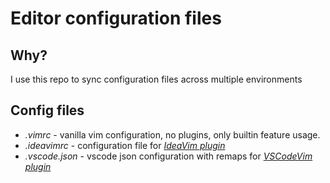 # Editor configuration files

## Why?
I use this repo to sync configuration files across multiple environments

## Config files
* *.vimrc* - vanilla vim configuration, no plugins, only builtin feature usage.
* *.ideavimrc* - configuration file for *[IdeaVim plugin](https://github.com/JetBrains/ideavim)*
* *.vscode.json* - vscode json configuration with remaps for *[VSCodeVim plugin](https://github.com/VSCodeVim/Vim)*


